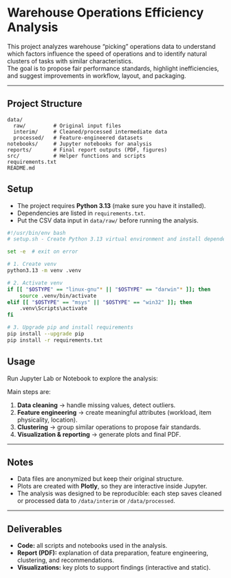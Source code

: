 # Warehouse Operations Efficiency Analysis  

This project analyzes warehouse “picking” operations data to understand which factors influence the speed of operations and to identify natural clusters of tasks with similar characteristics.  
The goal is to propose fair performance standards, highlight inefficiencies, and suggest improvements in workflow, layout, and packaging.  

---


## Project Structure  

```
data/
  raw/         # Original input files
  interim/     # Cleaned/processed intermediate data
  processed/   # Feature-engineered datasets
notebooks/     # Jupyter notebooks for analysis
reports/       # Final report outputs (PDF, figures)
src/           # Helper functions and scripts
requirements.txt
README.md
```

## Setup

- The project requires **Python 3.13** (make sure you have it installed).  
- Dependencies are listed in `requirements.txt`.  
- Put the CSV data input in `data/raw/` before running the analysis.

```bash
#!/usr/bin/env bash
# setup.sh - Create Python 3.13 virtual environment and install dependencies

set -e  # exit on error

# 1. Create venv
python3.13 -m venv .venv

# 2. Activate venv
if [[ "$OSTYPE" == "linux-gnu"* || "$OSTYPE" == "darwin"* ]]; then
    source .venv/bin/activate
elif [[ "$OSTYPE" == "msys" || "$OSTYPE" == "win32" ]]; then
    .venv\Scripts\activate
fi

# 3. Upgrade pip and install requirements
pip install --upgrade pip
pip install -r requirements.txt
```


## Usage  

Run Jupyter Lab or Notebook to explore the analysis:  


Main steps are:  
1. **Data cleaning** → handle missing values, detect outliers.  
2. **Feature engineering** → create meaningful attributes (workload, item physicality, location).  
3. **Clustering** → group similar operations to propose fair standards.  
4. **Visualization & reporting** → generate plots and final PDF.  

---

## Notes  

- Data files are anonymized but keep their original structure.  
- Plots are created with **Plotly**, so they are interactive inside Jupyter.  
- The analysis was designed to be reproducible: each step saves cleaned or processed data to `/data/interim` or `/data/processed`.  

---

## Deliverables  

- **Code:** all scripts and notebooks used in the analysis.  
- **Report (PDF):** explanation of data preparation, feature engineering, clustering, and recommendations.  
- **Visualizations:** key plots to support findings (interactive and static).  
